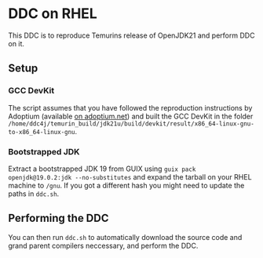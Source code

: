 # DDC on RHEL

This DDC is to reproduce Temurins release of OpenJDK21 and perform DDC on it.

## Setup

### GCC DevKit

The script assumes that you have followed the reproduction instructions by Adoptium (available [on adoptium.net](https://adoptium.net/docs/reproducible-verification-builds/reproduce-linux-x64/)) and built the GCC DevKit in the folder `/home/ddc4j/temurin_build/jdk21u/build/devkit/result/x86_64-linux-gnu-to-x86_64-linux-gnu`.

### Bootstrapped JDK

Extract a bootstrapped JDK 19 from GUIX using `guix pack openjdk@19.0.2:jdk --no-substitutes` and expand the tarball on your RHEL machine to `/gnu`. If you got a different hash you might need to update the paths in `ddc.sh`.

## Performing the DDC

You can then run `ddc.sh` to automatically download the source code and grand parent compilers neccessary, and perform the DDC.

